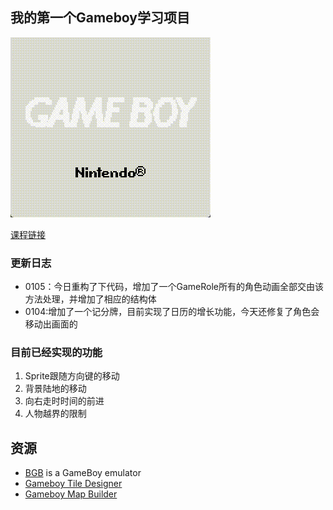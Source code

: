 ## 我的第一个Gameboy学习项目

![IMG_2228.TRIM.gif](assets/IMG_2228.TRIM.gif) 

[课程链接](http://blog.guohai.org/category/gameboy)


### 更新日志

* 0105：今日重构了下代码，增加了一个GameRole所有的角色动画全部交由该方法处理，并增加了相应的结构体
* 0104:增加了一个记分牌，目前实现了日历的增长功能，今天还修复了角色会移动出画面的

### 目前已经实现的功能
1. Sprite跟随方向键的移动
2. 背景陆地的移动
3. 向右走时时间的前进
4. 人物越界的限制


## 资源

* [BGB](http://bgb.bircd.org/) is a GameBoy emulator
* [Gameboy Tile Designer](http://www.devrs.com/gb/hmgd/gbtd.html)
* [Gameboy Map Builder](http://www.devrs.com/gb/hmgd/gbmb.html)
